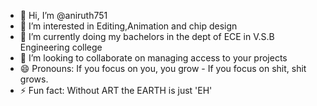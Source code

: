 - 👋 Hi, I’m @aniruth751
- 👀 I’m interested in Editing,Animation and chip design
- 🌱 I’m currently doing my bachelors in the dept of ECE in V.S.B Engineering college
- 💞️ I’m looking to collaborate on managing access to your projects
- 😄 Pronouns: If you focus on you, you grow - If you focus on shit, shit grows.
- ⚡ Fun fact: Without ART the EARTH is just 'EH'

<!---
aniruth751/aniruth751 is a ✨ special ✨ repository because its `README.md` (this file) appears on your GitHub profile.
You can click the Preview link to take a look at your changes.
--->
